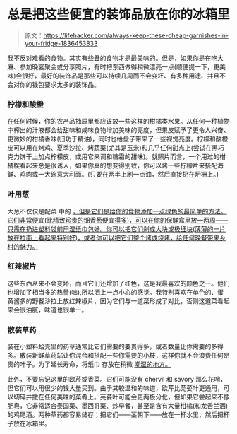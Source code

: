 # 总是把这些便宜的装饰品放在你的冰箱里

> 原文：<https://lifehacker.com/always-keep-these-cheap-garnishes-in-your-fridge-1836453833>

我不反对难看的食物。其实有些丑的食物才是最美味的。但是，如果你是在吃大麻、参加晚宴聚会或分享照片，有时把东西做得稍微漂亮一点(顺便提一下，更美味)会很好，最好的装饰品是那些可以持续几周而不会变坏、有多种用途、并且不会对你的钱包要求太多的装饰品。



### 柠檬和酸橙

在任何时候，你的农产品抽屉里都应该放一些这样的柑橘类水果。从任何一种植物中榨出的汁液都会给甜味和咸味食物增加美味的亮度，但果皮赋予了更令人兴奋、更微妙的柑橘香味(归功于精油)，同时也给盘子带来了一些视觉亮度。柠檬和酸橙皮可以用在烤鸡、夏季沙拉、烤蔬菜(尤其是玉米)和几乎任何甜点上(尝试在黑巧克力饼干上加点柠檬皮，或用它来调和糖霜的甜味)。就照片而言，一个用过的柑橘楔看起来总是很诱人，如果你真的想变得别致，你可以烤一些柠檬片来搭配海鲜、鸡肉或一大碗意大利面。(只要在两半上刷一点油，然后直接扔在炉栅上。)

### 叶用葱

大葱不仅仅是配菜 中的 [，但是它们是给你的食物添加一点绿色的最简单的方法。它们非常便宜(比精致珍贵的细香葱便宜得多)，可以在你的保鲜盒里放一两周——只需在扔进塑料袋前用湿纸巾包好。你可以把它们剁成大块或极细块(薄薄的一片放在拉面上看起来特别好)，或者你可以把它们整个烤或烧烤，给任何晚餐带来乡村的魅力。](https://lifehacker.com/youre-not-cooking-with-scallions-enough-1830420439)

### 红辣椒片

这些东西从来不会变坏，而且它们还增加了红色，这是我最喜欢的颜色之一。他们也增加了相当多的热量(咄),所以洒上一点小心的感觉。我特别喜欢在单色的、蛋黄酱多的野餐沙拉上放红辣椒片，因为它们与一道菜形成了对比，否则这道菜看起来会很油腻，味道也很单一。

### 散装草药

装在小塑料蛤壳里的药草通常比它们需要的要贵得多，或者数量比你需要的多得多。散装新鲜草药站让你混合和搭配一些你需要的小枝，这样你就不会浪费任何昂贵的叶子。为了延长寿命，将纸巾 存放在稍微 [潮湿的地方。](https://skillet.lifehacker.com/store-fresh-herbs-in-a-rolled-up-paper-towel-for-easy-a-1792870575)

此外，不要忘记这里的欧芹或香菜。它们可能没有 chervil 和 savory 那么花哨，但它们可以用很少的钱大量买到。由于其较温和的味道，欧芹比芫荽叶更通用，可以切碎并撒在任何美味的菜肴上。芫荽叶可能会更两极分化，但如果它尝起来不像肥皂，它非常适合泰国菜、墨西哥菜、炒早餐，甚至是含有大量柑橘(和龙舌兰酒)的鸡尾酒。两种草药都容易储存；把它们——茎朝下——放在一杯水里，然后把杯子放在冰箱里。
